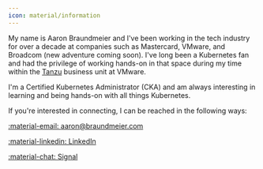 ```yaml
---
icon: material/information
---
```


My name is Aaron Braundmeier and I've been working in the tech industry for over a decade at companies such as Mastercard, VMware, and Broadcom (new adventure coming soon). I've long been a Kubernetes fan and had the privilege of working hands-on in that space during my time within the [Tanzu](https://tanzu.vmware.com/platform) business unit at VMware.

I'm a Certified Kubernetes Administrator (CKA) and am always interesting in learning and being hands-on with all things Kubernetes.

If you're interested in connecting, I can be reached in the following ways:

[:material-email: aaron@braundmeier.com](mailto:aaron@braundmeier.com)

[:material-linkedin: LinkedIn](https://www.linkedin.com/in/aaronbraundmeier/)

[:material-chat: Signal](https://signal.me/#eu/HHzMGLMmlrqlMnU9t6mSIi25CbHgMbgvEcyNPdi5bH4sv7FR1fRJ-LpmMzP09BLC)

<br><br><br>

<div data-iframe-width="350" data-iframe-height="270" data-share-badge-id="cc5e7ffa-b662-4de2-8e63-8f06e2098bc1" data-share-badge-host="https://www.credly.com"></div><script type="text/javascript" async src="//cdn.credly.com/assets/utilities/embed.js"></script>